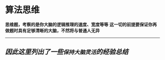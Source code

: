 # 算法思维

 **思维题，考察的是你大脑的逻辑推理的速度、宽度等等**
 **这一切的前提要保证你再做题时具有足够清晰的大脑，不然将与普通人无异**

---
 ***因此这里列出了一些`保持大脑灵活`的经验总结***
 - 